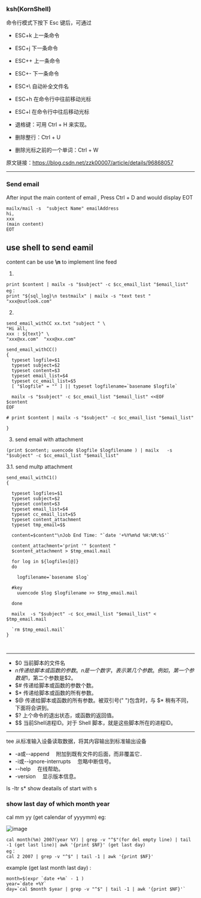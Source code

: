 ### ksh(KornShell)


命令行模式下按下 Esc 键后，可通过

 + ESC+k 上一条命令

 + ESC+j 下一条命令

 + ESC++ 上一条命令

 + ESC+- 下一条命令

 + ESC+\ 自动补全文件名

 + ESC+h 在命令行中往前移动光标

 + ESC+l 在命令行中往后移动光标

 + 退格键：可用 Ctrl + H 来实现。

 + 删除整行：Ctrl + U

 + 删除光标之前的一个单词：Ctrl + W


原文链接：https://blog.csdn.net/zzk00007/article/details/96868057

----

### Send email
After input the main content of email , Press Ctrl + D and  would display EOT
```
mailx/mail -s  "subject Name" emailAddress
hi, 
xxx
(main content)
EOT
```

## use shell to send eamil 
content  can be use **\n**   to implement line feed

1. 
```
print $content | mailx -s "$subject" -c $cc_email_list "$email_list" 
eg：
print "${sql_log}\n testmailx" | mailx -s "text test "  "xxx@outlook.com"  

```
2.
```
send_email_withCC xx.txt "subject " \
"Hi all,
xxx : ${text}" \
"xxx@xx.com"  "xxx@xx.com" 

send_email_withCC()
{
  typeset logfile=$1
  typeset subject=$2
  typeset content=$3
  typeset email_list=$4
  typeset cc_email_list=$5
  [ "$logfile" = "" ] || typeset logfilename=`basename $logfile`
  
  mailx -s "$subject" -c $cc_email_list "$email_list" <<EOF
$content
EOF

# print $content | mailx -s "$subject" -c $cc_email_list "$email_list" 

}

```

3.  send email with attachment
 ```
 (print $content; uuencode $logfile $logfilename ) | mailx   -s "$subject" -c $cc_email_list "$email_list" 
```

3.1. send multp attachment
```
send_email_withC1()
{

  typeset logfiles=$1
  typeset subject=$2
  typeset content=$3
  typeset email_list=$4
  typeset cc_email_list=$5
  typeset content_attachment
  typeset tmp_email=$$
  
  content=$content"\nJob End Time: "`date '+%Y%m%d %H:%M:%S'`

  content_attachment='print '" $content "
  $content_attachment > $tmp_email.mail
  
  for log in ${logfiles[@]}
  do
	
 	logfilename=`basename $log`
 
  #key
 	uuencode $log $logfilename >> $tmp_email.mail   

  done
 
  mailx  -s "$subject" -c $cc_email_list "$email_list" < $tmp_email.mail
  
  `rm $tmp_email.mail`	
}



```




-----

+ $0	当前脚本的文件名
+ $n	传递给脚本或函数的参数。n 是一个数字，表示第几个参数。例如，第一个参数是$1，第二个参数是$2。
+ $#	传递给脚本或函数的参数个数。
+ $*	传递给脚本或函数的所有参数。
+ $@	传递给脚本或函数的所有参数。被双引号(" ")包含时，与 $* 稍有不同，下面将会讲到。
+ $?	上个命令的退出状态，或函数的返回值。
+ $$	当前Shell进程ID。对于 Shell 脚本，就是这些脚本所在的进程ID。

----
tee 从标准输入设备读取数据，将其内容输出到标准输出设备
- -a或--append 　附加到既有文件的后面，而非覆盖它．
- -i或--ignore-interrupts 　忽略中断信号。
- --help 　在线帮助。
- -version 　显示版本信息。


ls -ltr s*  show deatails of start with s 


### show last day of which month year

cal mm yy (get calendar of yyyymm) 
eg:

![image](https://user-images.githubusercontent.com/37216174/112797530-1a92e880-909e-11eb-8bb8-bfce18b75677.png)

```
cal month(%m) 2007(year %Y) | grep -v "^$"(for del empty line) | tail -1 (get last line)| awk '{print $NF}' (get last day)
eg：
cal 2 2007 | grep -v "^$" | tail -1 | awk '{print $NF}'

```
example (get last month last day) : 
```
month=$(expr `date +%m` - 1 )
year=`date +%Y`
day=`cal $month $year | grep -v "^$" | tail -1 | awk '{print $NF}'`

```

